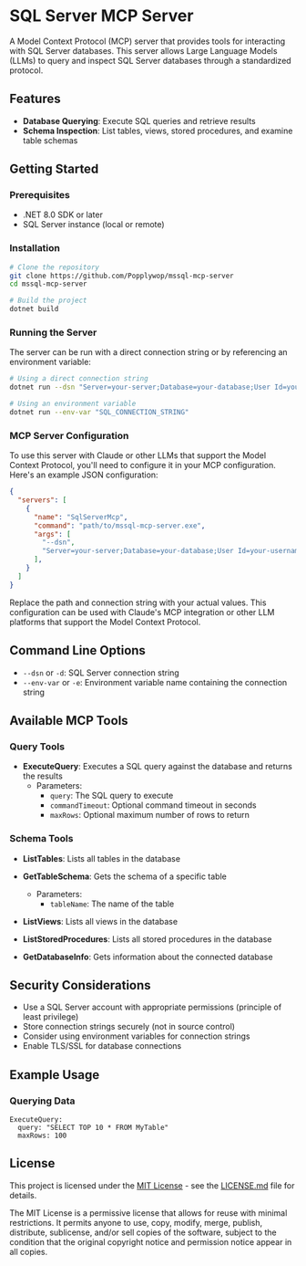 # SQL Server MCP Server

A Model Context Protocol (MCP) server that provides tools for interacting with SQL Server databases. This server allows Large Language Models (LLMs) to query and inspect SQL Server databases through a standardized protocol.

## Features

- **Database Querying**: Execute SQL queries and retrieve results
- **Schema Inspection**: List tables, views, stored procedures, and examine table schemas

## Getting Started

### Prerequisites

- .NET 8.0 SDK or later
- SQL Server instance (local or remote)

### Installation

```bash
# Clone the repository
git clone https://github.com/Popplywop/mssql-mcp-server 
cd mssql-mcp-server

# Build the project
dotnet build
```

### Running the Server

The server can be run with a direct connection string or by referencing an environment variable:

```bash
# Using a direct connection string
dotnet run --dsn "Server=your-server;Database=your-database;User Id=your-username;Password=your-password;TrustServerCertificate=True;"

# Using an environment variable
dotnet run --env-var "SQL_CONNECTION_STRING"
```

### MCP Server Configuration

To use this server with Claude or other LLMs that support the Model Context Protocol, you'll need to configure it in your MCP configuration. Here's an example JSON configuration:

```json
{
  "servers": [
    {
      "name": "SqlServerMcp",
      "command": "path/to/mssql-mcp-server.exe",
      "args": [
        "--dsn",
        "Server=your-server;Database=your-database;User Id=your-username;Password=your-password;TrustServerCertificate=True;"
      ],
    }
  ]
}
```

Replace the path and connection string with your actual values. This configuration can be used with Claude's MCP integration or other LLM platforms that support the Model Context Protocol.

## Command Line Options

- `--dsn` or `-d`: SQL Server connection string
- `--env-var` or `-e`: Environment variable name containing the connection string

## Available MCP Tools

### Query Tools

- **ExecuteQuery**: Executes a SQL query against the database and returns the results
  - Parameters:
    - `query`: The SQL query to execute
    - `commandTimeout`: Optional command timeout in seconds
    - `maxRows`: Optional maximum number of rows to return

### Schema Tools

- **ListTables**: Lists all tables in the database

- **GetTableSchema**: Gets the schema of a specific table
  - Parameters:
    - `tableName`: The name of the table

- **ListViews**: Lists all views in the database

- **ListStoredProcedures**: Lists all stored procedures in the database

- **GetDatabaseInfo**: Gets information about the connected database

## Security Considerations

- Use a SQL Server account with appropriate permissions (principle of least privilege)
- Store connection strings securely (not in source control)
- Consider using environment variables for connection strings
- Enable TLS/SSL for database connections

## Example Usage

### Querying Data

```
ExecuteQuery:
  query: "SELECT TOP 10 * FROM MyTable"
  maxRows: 100
```

## License

This project is licensed under the [MIT License](LICENSE.md) - see the [LICENSE.md](LICENSE.md) file for details.

The MIT License is a permissive license that allows for reuse with minimal restrictions. It permits anyone to use, copy, modify, merge, publish, distribute, sublicense, and/or sell copies of the software, subject to the condition that the original copyright notice and permission notice appear in all copies.